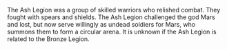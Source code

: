 The Ash Legion was a group of skilled warriors who relished combat. They fought with spears and shields. The Ash Legion challenged the god  Mars and lost, but now serve willingly as undead soldiers for Mars, who summons them to form a circular arena. It is unknown if the Ash Legion is related to the Bronze Legion.
